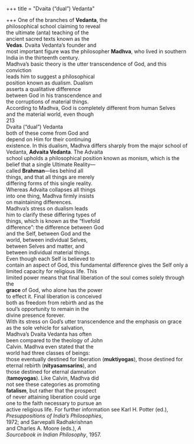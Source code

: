 +++
title = "Dvaita (“dual”) Vedanta"

+++
One of the branches of **Vedanta**, the  
philosophical school claiming to reveal  
the ultimate (anta) teaching of the  
ancient sacred texts known as the  
**Vedas**. Dvaita Vedanta’s founder and  
most important figure was the philosopher **Madhva**, who lived in southern  
India in the thirteenth century.  
Madhva’s basic theory is the utter transcendence of God, and this conviction  
leads him to suggest a philosophical  
position known as dualism. Dualism  
asserts a qualitative difference  
between God in his transcendence and  
the corruptions of material things.  
According to Madhva, God is completely different from human Selves  
and the material world, even though  
213  
Dvaita (“dual”) Vedanta  
both of these come from God and  
depend on Him for their continuing  
existence. In this dualism, Madhva differs sharply from the major school of  
Vedanta, **Advaita Vedanta**. The Advaita  
school upholds a philosophical position known as monism, which is the  
belief that a single Ultimate Reality—  
called **Brahman**—lies behind all  
things, and that all things are merely  
differing forms of this single reality.  
Whereas Advaita collapses all things  
into one thing, Madhva firmly insists  
on maintaining differences.  
Madhva’s stress on dualism leads  
him to clarify these differing types of  
things, which is known as the “fivefold  
difference”: the difference between God  
and the Self, between God and the  
world, between individual Selves,  
between Selves and matter, and  
between individual material things.  
Even though each Self is believed to  
contain an aspect of God, this fundamental difference gives the Self only a  
limited capacity for religious life. This  
limited power means that final liberation of the soul comes solely through the  
**grace** of God, who alone has the power  
to effect it. Final liberation is conceived  
both as freedom from rebirth and as the  
soul’s opportunity to remain in the  
divine presence forever.  
With its stress on God’s utter transcendence and the emphasis on grace  
as the sole vehicle for salvation,  
Madhva’s Dvaita Vedanta has often  
been compared to the theology of John  
Calvin. Madhva even stated that the  
world had three classes of beings:  
those eventually destined for liberation (**muktiyogas**), those destined for  
eternal rebirth (**nityasamsarins**), and  
those destined for eternal damnation  
(**tamoyogas**). Like Calvin, Madhva did  
not see these categories as promoting  
**fatalism**, but rather that the prospect  
of never attaining liberation could urge  
one to the faith necessary to pursue an  
active religious life. For further information see Karl H. Potter (ed.),  
*Presuppositions of India’s Philosophies*,  
1972; and Sarvepalli Radhakrishnan  
and Charles A. Moore (eds.), *A*  
*Sourcebook in Indian Philosophy*, 1957.